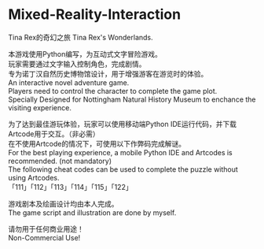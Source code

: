 # Mixed-Reality-Interaction
Tina Rex的奇幻之旅
Tina Rex's Wonderlands. 

本游戏使用Python编写，为互动式文字冒险游戏。  
玩家需要通过文字输入控制角色，完成剧情。  
专为诺丁汉自然历史博物馆设计，用于增强游客在游览时的体验。  
An interactive novel adventure game.  
Players need to control the character to complete the game plot.  
Specially Designed for Nottingham Natural History Museum to enchance the visiting experience.  


为了达到最佳游玩体验，玩家可以使用移动端Python IDE运行代码，并下载Artcode用于交互。（非必需）  
在不使用Artcode的情况下，可使用以下作弊码完成解谜。  
For the best playing experience, a mobile Python IDE and Artcodes is recommended. (not mandatory)  
The following cheat codes can be used to complete the puzzle without using Artcodes.  
「111」「112」「113」「114」「115」「122」  

游戏剧本及绘画设计均由本人完成。  
The game script and illustration are done by myself.  

请勿用于任何商业用途！  
Non-Commercial Use!  
